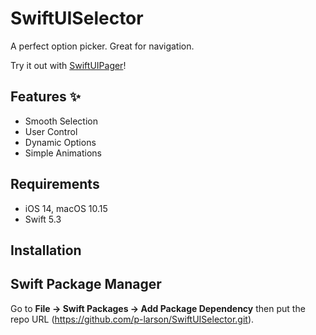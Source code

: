 # SwiftUISelector
A perfect option picker. Great for navigation.

Try it out with [SwiftUIPager](https://github.com/fermoya/SwiftUIPager)!

## Features :sparkles:
- Smooth Selection
- User Control
- Dynamic Options
- Simple Animations

## Requirements
- iOS 14, macOS 10.15
- Swift 5.3

## Installation

## Swift Package Manager

Go to **File → Swift Packages → Add Package Dependency** 
then put the repo URL (https://github.com/p-larson/SwiftUISelector.git).
